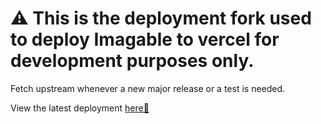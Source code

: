 # ⚠️ This is the deployment fork used to deploy Imagable to vercel for development purposes only.
Fetch upstream whenever a new major release or a test is needed.

View the latest deployment [here🚀](https://imagable.vercel.app)
